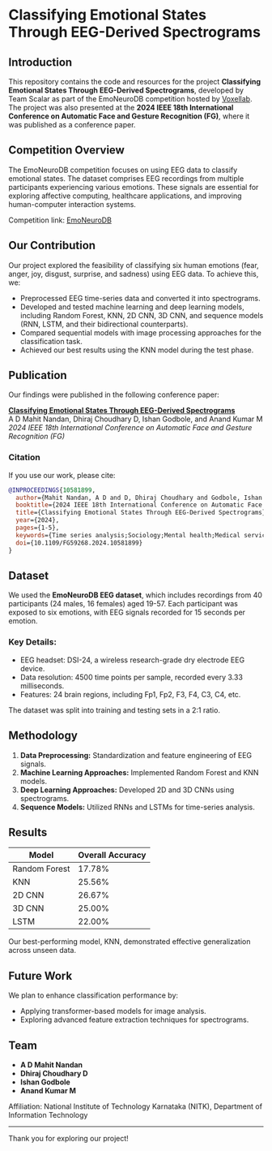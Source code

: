 # Classifying Emotional States Through EEG-Derived Spectrograms

## Introduction
This repository contains the code and resources for the project **Classifying Emotional States Through EEG-Derived Spectrograms**, developed by Team Scalar as part of the EmoNeuroDB competition hosted by [Voxellab](https://voxellab.pl/EmoNeuroDB/). The project was also presented at the **2024 IEEE 18th International Conference on Automatic Face and Gesture Recognition (FG)**, where it was published as a conference paper.

## Competition Overview
The EmoNeuroDB competition focuses on using EEG data to classify emotional states. The dataset comprises EEG recordings from multiple participants experiencing various emotions. These signals are essential for exploring affective computing, healthcare applications, and improving human-computer interaction systems.

Competition link: [EmoNeuroDB](https://voxellab.pl/EmoNeuroDB/)

## Our Contribution
Our project explored the feasibility of classifying six human emotions (fear, anger, joy, disgust, surprise, and sadness) using EEG data. To achieve this, we:

- Preprocessed EEG time-series data and converted it into spectrograms.
- Developed and tested machine learning and deep learning models, including Random Forest, KNN, 2D CNN, 3D CNN, and sequence models (RNN, LSTM, and their bidirectional counterparts).
- Compared sequential models with image processing approaches for the classification task.
- Achieved our best results using the KNN model during the test phase.

## Publication
Our findings were published in the following conference paper:

**[Classifying Emotional States Through EEG-Derived Spectrograms](https://ieeexplore.ieee.org/document/10581899)**  
A D Mahit Nandan, Dhiraj Choudhary D, Ishan Godbole, and Anand Kumar M  
*2024 IEEE 18th International Conference on Automatic Face and Gesture Recognition (FG)*  

### Citation
If you use our work, please cite:
```bibtex
@INPROCEEDINGS{10581899,
  author={Mahit Nandan, A D and D, Dhiraj Choudhary and Godbole, Ishan and M, Anand Kumar},
  booktitle={2024 IEEE 18th International Conference on Automatic Face and Gesture Recognition (FG)},
  title={Classifying Emotional States Through EEG-Derived Spectrograms},
  year={2024},
  pages={1-5},
  keywords={Time series analysis;Sociology;Mental health;Medical services;Brain modeling;Data models;User experience},
  doi={10.1109/FG59268.2024.10581899}
}
```

## Dataset
We used the **EmoNeuroDB EEG dataset**, which includes recordings from 40 participants (24 males, 16 females) aged 19-57. Each participant was exposed to six emotions, with EEG signals recorded for 15 seconds per emotion.

### Key Details:
- EEG headset: DSI-24, a wireless research-grade dry electrode EEG device.
- Data resolution: 4500 time points per sample, recorded every 3.33 milliseconds.
- Features: 24 brain regions, including Fp1, Fp2, F3, F4, C3, C4, etc.

The dataset was split into training and testing sets in a 2:1 ratio.

## Methodology
1. **Data Preprocessing:** Standardization and feature engineering of EEG signals.
2. **Machine Learning Approaches:** Implemented Random Forest and KNN models.
3. **Deep Learning Approaches:** Developed 2D and 3D CNNs using spectrograms.
4. **Sequence Models:** Utilized RNNs and LSTMs for time-series analysis.

## Results
| Model            | Overall Accuracy |
|------------------|------------------|
| Random Forest    | 17.78%           |
| KNN              | 25.56%           |
| 2D CNN           | 26.67%           |
| 3D CNN           | 25.00%           |
| LSTM             | 22.00%           |

Our best-performing model, KNN, demonstrated effective generalization across unseen data.

## Future Work
We plan to enhance classification performance by:
- Applying transformer-based models for image analysis.
- Exploring advanced feature extraction techniques for spectrograms.

## Team
- **A D Mahit Nandan**  
- **Dhiraj Choudhary D**  
- **Ishan Godbole**  
- **Anand Kumar M**  

Affiliation: National Institute of Technology Karnataka (NITK), Department of Information Technology

---

Thank you for exploring our project!
